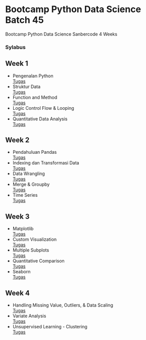 # Bootcamp Python Data Science Batch 45
 Bootcamp Python Data Science Sanbercode 4 Weeks

 ### Sylabus

 ## Week 1

 - Pengenalan Python<br>
    [Tugas](./week%201/Tugas%20Hari%201.ipynb)<br>
 - Struktur Data<br>
    [Tugas](./week%201/Tugas%20Hari%202.ipynb)<br>
 - Function and Method<br>
    [Tugas](./week%201/Tugas%20Hari%203.ipynb)<br>
 - Logic Control Flow & Looping<br>
    [Tugas](./week%201/Tugas%20Hari%204.ipynb)<br>
 - Quantitative Data Analysis<br>
    [Tugas](./week%201/tugas_hari_5_2.ipynb)<br>


 ## Week 2

 - Pendahuluan Pandas<br>
    [Tugas](./week%202/Tugas%20Hari%201%20Pekan%202.ipynb)<br>
 - Indexing dan Transformasi Data<br>
    [Tugas](./week%202/Tugas%20Hari%202%20Pekan%202.ipynb)<br>
 - Data Wrangling<br>
    [Tugas](./week%202/Tugas%20Hari%203%20Pekan%202.ipynb)<br>
 - Merge & Groupby<br>
    [Tugas](./week%202/Tugas%20Hari%204%20Pekan%202.ipynb)<br>
 - Time Series<br>
    [Tugas](./week%202/Tugas%20Hari%205%20Pekan%202.ipynb)<br>


 ## Week 3<br>
 
 - Matplotlib<br>
   [Tugas](./week%203/Tugas_Hari_1_Pekan_3.ipynb)<br>
 - Custom Visualization<br>
   [Tugas](./week%203/Tugas%20%20Hari%202%20Pekan%203.ipynb)<br>
 - Multiple Subplots<br>
   [Tugas](./week%203/Tugas%20Hari%203%20Pekan%203.ipynb)<br>
 - Quantitative Comparison<br>
   [Tugas](./week%203/Tugas%20Hari%204%20Pekan%203.ipynb)<br>
 - Seaborn<br>
   [Tugas](./week%203/Tugas%20Hari%205%20Pekan%203.ipynb)<br>

 ## Week 4<br>
 
 - Handling Missing Value, Outliers, & Data Scaling<br>
   [Tugas](./week%204/Tugas_1_Pekan_4_(EDA).ipynb)<br>
 - Variate Analysis<br>
   [Tugas](./week%204/Tugas_2_Pekan_4(EDA).ipynb)<br>
 - Unsupervised Learning - Clustering<br>
   [Tugas](./week%204/Tugas_Day_3(EDA).ipynb)<br>

